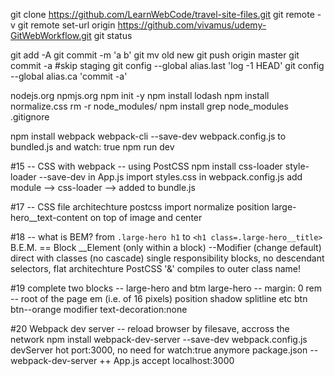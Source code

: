 git clone https://github.com/LearnWebCode/travel-site-files.git
git remote -v
git remote set-url origin https://github.com/vivamus/udemy-GitWebWorkflow.git
git status

git add -A
git commit -m 'a b'
git mv old new
git push origin master
git commit -a     #skip staging
git config --global alias.last 'log -1 HEAD'
git config --global alias.ca 'commit -a'

nodejs.org npmjs.org
npm init -y
npm install lodash
npm install normalize.css
rm -r node_modules/
npm install
  grep node_modules .gitignore

npm install webpack webpack-cli --save-dev
webpack.config.js to bundled.js and watch: true
npm run dev

#15 -- CSS with webpack  -- using PostCSS
    npm install css-loader style-loader --save-dev
    in App.js import styles.css
    in webpack.config.js add module --> css-loader --> added to bundle.js

#17 -- CSS file architechture
    postcss import normalize 
    position large-hero__text-content on top of image and center

#18 -- what is BEM?
  from `.large-hero h1` to `<h1 class=.large-hero__title>`
  B.E.M. == Block __Element (only within a block) --Modifier (change default)
    direct with classes (no cascade)
    single responsibility blocks, no descendant selectors, flat architechture
    PostCSS '&' compiles to outer class name!

#19 complete two blocks -- large-hero and btm
  large-hero -- margin: 0
    rem -- root of the page em (i.e. of 16 pixels)
    position shadow splitline etc
  btn btn--orange modifier  text-decoration:none

  #20 Webpack dev server -- reload browser by filesave, accross the network
    npm install webpack-dev-server --save-dev
    webpack.config.js devServer hot port:3000, no need for watch:true anymore
    package.json -- webpack-dev-server ++ App.js accept
    localhost:3000